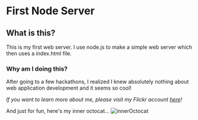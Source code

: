 # First Node Server

## What is this?
This is my first web server. I use node.js to make a simple web server which then uses a index.html file.

### Why am I doing this?
After going to a few hackathons, I realized I knew absolutely nothing about web application development and it seems so cool!

_If you want to learn more about me, please visit my Flickr account [here](https://www.flickr.com/photos/106845995@N06/)!_

And just for fun, here's my inner octocat...
![innerOctocat](https://octodex.github.com/octobiwan)

